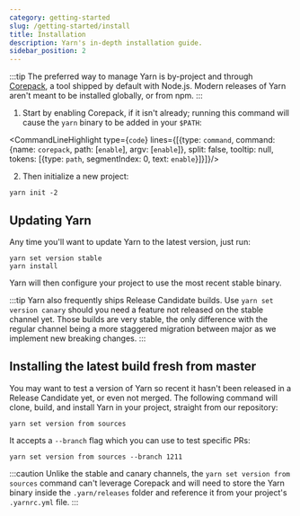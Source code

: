 ```yaml
---
category: getting-started
slug: /getting-started/install
title: Installation
description: Yarn's in-depth installation guide.
sidebar_position: 2
---
```


:::tip
The preferred way to manage Yarn is by-project and through [Corepack](https://nodejs.org/dist/latest/docs/api/corepack.html), a tool shipped by default with Node.js. Modern releases of Yarn aren't meant to be installed globally, or from npm.
:::

1. Start by enabling Corepack, if it isn't already; running this command will cause the `yarn` binary to be added in your `$PATH`:

<CommandLineHighlight type={`code`} lines={[{type: `command`, command: {name: `corepack`, path: [`enable`], argv: [`enable`]}, split: false, tooltip: null, tokens: [{type: `path`, segmentIndex: 0, text: `enable`}]}]}/>

2. Then initialize a new project:

```
yarn init -2
```

## Updating Yarn

Any time you'll want to update Yarn to the latest version, just run:

```
yarn set version stable
yarn install
```

Yarn will then configure your project to use the most recent stable binary.

:::tip
Yarn also frequently ships Release Candidate builds. Use `yarn set version canary` should you need a feature not released on the stable channel yet. Those builds are very stable, the only difference with the regular channel being a more staggered migration between major as we implement new breaking changes.
:::

## Installing the latest build fresh from master

You may want to test a version of Yarn so recent it hasn't been released in a Release Candidate yet, or even not merged. The following command will clone, build, and install Yarn in your project, straight from our repository:

```
yarn set version from sources
```

It accepts a `--branch` flag which you can use to test specific PRs:

```
yarn set version from sources --branch 1211
```

:::caution
Unlike the stable and canary channels, the `yarn set version from sources` command can't leverage Corepack and will need to store the Yarn binary inside the `.yarn/releases` folder and reference it from your project's `.yarnrc.yml` file.
:::
